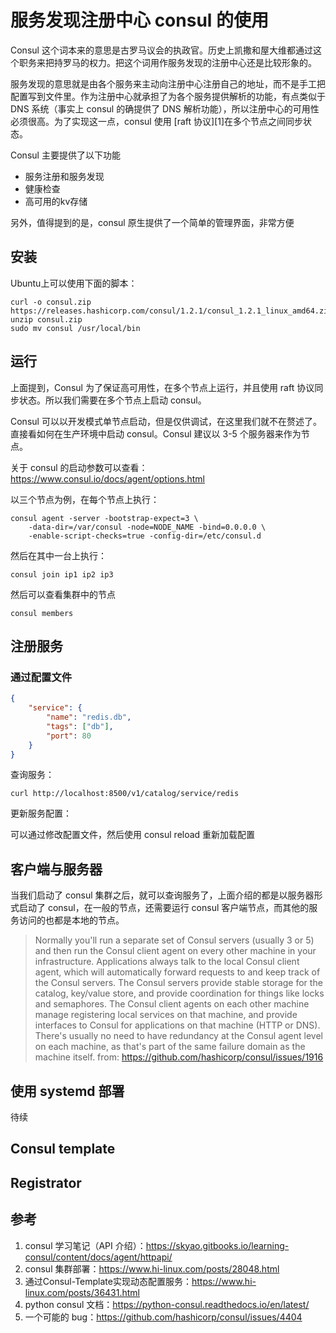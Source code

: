 # 服务发现注册中心 consul 的使用


<!--
ID: 0a9c2d54-a260-4d41-af9b-6300afbac19b
Status: draft
Date: 2018-01-18T07:11:00
Modified: 2020-05-16T11:30:04
wp_id: 609
-->


Consul 这个词本来的意思是古罗马议会的执政官。历史上凯撒和屋大维都通过这个职务来把持罗马的权力。把这个词用作服务发现的注册中心还是比较形象的。

服务发现的意思就是由各个服务来主动向注册中心注册自己的地址，而不是手工把配置写到文件里。作为注册中心就承担了为各个服务提供解析的功能，有点类似于 DNS 系统（事实上 consul 的确提供了 DNS 解析功能），所以注册中心的可用性必须很高。为了实现这一点，consul 使用 [raft 协议][1]在多个节点之间同步状态。

Consul 主要提供了以下功能

- 服务注册和服务发现
- 健康检查
- 高可用的kv存储

另外，值得提到的是，consul 原生提供了一个简单的管理界面，非常方便

## 安装

Ubuntu上可以使用下面的脚本：

```
curl -o consul.zip https://releases.hashicorp.com/consul/1.2.1/consul_1.2.1_linux_amd64.zip
unzip consul.zip
sudo mv consul /usr/local/bin
```

## 运行

上面提到，Consul 为了保证高可用性，在多个节点上运行，并且使用 raft 协议同步状态。所以我们需要在多个节点上启动 consul。

Consul 可以以开发模式单节点启动，但是仅供调试，在这里我们就不在赘述了。直接看如何在生产环境中启动 consul。Consul 建议以 3-5 个服务器来作为节点。

关于 consul 的启动参数可以查看：https://www.consul.io/docs/agent/options.html

以三个节点为例，在每个节点上执行：

```
consul agent -server -bootstrap-expect=3 \
    -data-dir=/var/consul -node=NODE_NAME -bind=0.0.0.0 \
    -enable-script-checks=true -config-dir=/etc/consul.d
```

然后在其中一台上执行：

```
consul join ip1 ip2 ip3
```

然后可以查看集群中的节点

```
consul members
```

## 注册服务

### 通过配置文件

```json
{
    "service": {
        "name": "redis.db",
        "tags": ["db"],
        "port": 80
    }
}
```

查询服务：

```
curl http://localhost:8500/v1/catalog/service/redis
```

更新服务配置：

可以通过修改配置文件，然后使用 consul reload 重新加载配置

## 客户端与服务器

当我们启动了 consul 集群之后，就可以查询服务了，上面介绍的都是以服务器形式启动了 consul，在一般的节点，还需要运行 consul 客户端节点，而其他的服务访问的也都是本地的节点。

> Normally you'll run a separate set of Consul servers (usually 3 or 5) and then run the Consul client agent on every other machine in your infrastructure. Applications always talk to the local Consul client agent, which will automatically forward requests to and keep track of the Consul servers. The Consul servers provide stable storage for the catalog, key/value store, and provide coordination for things like locks and semaphores. The Consul client agents on each other machine manage registering local services on that machine, and provide interfaces to Consul for applications on that machine (HTTP or DNS). There's usually no need to have redundancy at the Consul agent level on each machine, as that's part of the same failure domain as the machine itself.
> from: https://github.com/hashicorp/consul/issues/1916

## 使用 systemd 部署

待续

## Consul template

## Registrator

## 参考

1. consul 学习笔记（API 介绍）：https://skyao.gitbooks.io/learning-consul/content/docs/agent/httpapi/
2. consul 集群部署：https://www.hi-linux.com/posts/28048.html
3. 通过Consul-Template实现动态配置服务：https://www.hi-linux.com/posts/36431.html
4. python consul 文档：https://python-consul.readthedocs.io/en/latest/
5. 一个可能的 bug：https://github.com/hashicorp/consul/issues/4404